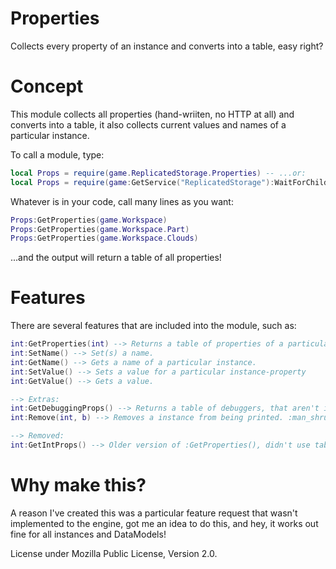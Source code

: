 # Properties
Collects every property of an instance and converts into a table, easy right?

# Concept

This module collects all properties (hand-wriiten, no HTTP at all) and converts into a table, it also collects current values and names of a particular instance.

To call a module, type:

```lua
local Props = require(game.ReplicatedStorage.Properties) -- ...or:
local Props = require(game:GetService("ReplicatedStorage"):WaitForChild("Properties"))
```

Whatever is in your code, call many lines as you want:

```lua
Props:GetProperties(game.Workspace)
Props:GetProperties(game.Workspace.Part)
Props:GetProperties(game.Workspace.Clouds)
```

...and the output will return a table of all properties!

# Features

There are several features that are included into the module, such as:

```lua
int:GetProperties(int) --> Returns a table of properties of a particular instance.
int:SetName() --> Set(s) a name.
int:GetName() --> Gets a name of a particular instance.
int:SetValue() --> Sets a value for a particular instance-property
int:GetValue() --> Gets a value.

--> Extras:
int:GetDebuggingProps() --> Returns a table of debuggers, that aren't instances.
int:Remove(int, b) --> Removes a instance from being printed. :man_shrugging:

--> Removed:
int:GetIntProps() --> Older version of :GetProperties(), didn't use tables whatsoever
```

# Why make this?

A reason I've created this was a particular feature request that wasn't implemented to the engine, got me an idea to do this, and hey, it works out fine for all instances and DataModels!


License under Mozilla Public License, Version 2.0.
